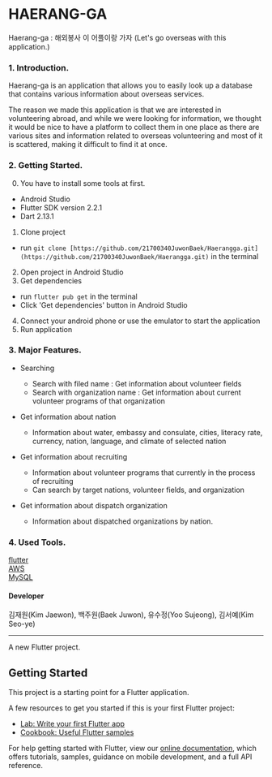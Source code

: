 # HAERANG-GA
  
Haerang-ga : 해외봉사 이 어플이랑 가자 (Let's go overseas with this application.)
  
  
### 1. Introduction.  
  
Haerang-ga is an application that allows you to easily look up a database that contains various information about overseas services.

The reason we made this application is that we are interested in volunteering abroad, 
and while we were looking for information, we thought it would be nice to have a platform to collect them in one place 
as there are various sites and information related to overseas volunteering and most of it is scattered, making it difficult to find it at once.

  
### 2. Getting Started.  
0. You have to install some tools at first.
- Android Studio
- Flutter SDK version 2.2.1
- Dart 2.13.1
1. Clone project
- run `git clone [https://github.com/21700340JuwonBaek/Haerangga.git](https://github.com/21700340JuwonBaek/Haerangga.git)` in the terminal
2. Open project in Android Studio
3. Get dependencies
- run `flutter pub get` in the terminal
- Click 'Get dependencies' button in Android Studio
4. Connect your android phone or use the emulator to start the application
5. Run application
  
  
### 3. Major Features.   

- Searching
  - Search with filed name : Get information about volunteer fields
  - Search with organization name : Get information about current volunteer programs of that organization


- Get information about nation
  - Information about water, embassy and consulate, cities, literacy rate, currency, nation, language, and climate of selected nation


- Get information about recruiting
  - Information about volunteer programs that currently in the process of recruiting
  - Can search by target nations, volunteer fields, and organization

- Get information about dispatch organization
  - Information about dispatched organizations by nation.
  
  
### 4. Used Tools.   
  
[flutter](https://flutter.dev/)  
[AWS](https://aws.amazon.com/ko/)  
[MySQL](https://www.mysql.com/) 
 
 
 
 
#### Developer
김재원(Kim Jaewon), 백주원(Baek Juwon), 유수정(Yoo Sujeong), 김서예(Kim Seo-ye)
  
  
  
  
<hr>
A new Flutter project.

## Getting Started

This project is a starting point for a Flutter application.

A few resources to get you started if this is your first Flutter project:

- [Lab: Write your first Flutter app](https://flutter.dev/docs/get-started/codelab)
- [Cookbook: Useful Flutter samples](https://flutter.dev/docs/cookbook)

For help getting started with Flutter, view our
[online documentation](https://flutter.dev/docs), which offers tutorials,
samples, guidance on mobile development, and a full API reference.
